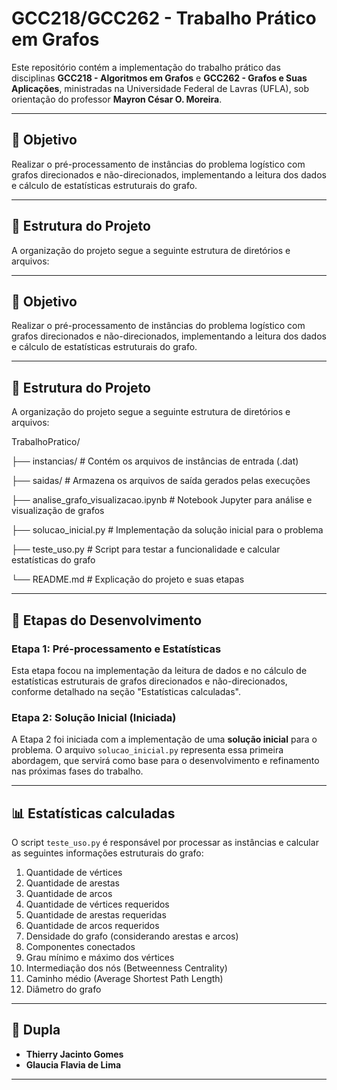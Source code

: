 # GCC218/GCC262 - Trabalho Prático em Grafos

Este repositório contém a implementação do trabalho prático das disciplinas **GCC218 - Algoritmos em Grafos** e **GCC262 - Grafos e Suas Aplicações**, ministradas na Universidade Federal de Lavras (UFLA), sob orientação do professor **Mayron César O. Moreira**.

---

## 🎯 Objetivo

Realizar o pré-processamento de instâncias do problema logístico com grafos direcionados e não-direcionados, implementando a leitura dos dados e cálculo de estatísticas estruturais do grafo.

---

## 📂 Estrutura do Projeto

A organização do projeto segue a seguinte estrutura de diretórios e arquivos:

---

## 🎯 Objetivo

Realizar o pré-processamento de instâncias do problema logístico com grafos direcionados e não-direcionados, implementando a leitura dos dados e cálculo de estatísticas estruturais do grafo.

---

## 📂 Estrutura do Projeto

A organização do projeto segue a seguinte estrutura de diretórios e arquivos:

TrabalhoPratico/

├── instancias/                 # Contém os arquivos de instâncias de entrada (.dat)

├── saidas/                     # Armazena os arquivos de saída gerados pelas execuções

├── analise_grafo_visualizacao.ipynb  # Notebook Jupyter para análise e visualização de grafos

├── solucao_inicial.py          # Implementação da solução inicial para o problema

├── teste_uso.py                # Script para testar a funcionalidade e calcular estatísticas do grafo

└── README.md                   # Explicação do projeto e suas etapas

---

## 🚀 Etapas do Desenvolvimento

### Etapa 1: Pré-processamento e Estatísticas

Esta etapa focou na implementação da leitura de dados e no cálculo de estatísticas estruturais de grafos direcionados e não-direcionados, conforme detalhado na seção "Estatísticas calculadas".

### Etapa 2: Solução Inicial (Iniciada)

A Etapa 2 foi iniciada com a implementação de uma **solução inicial** para o problema. O arquivo `solucao_inicial.py` representa essa primeira abordagem, que servirá como base para o desenvolvimento e refinamento nas próximas fases do trabalho.

---

## 📊 Estatísticas calculadas

O script `teste_uso.py` é responsável por processar as instâncias e calcular as seguintes informações estruturais do grafo:

1.  Quantidade de vértices
2.  Quantidade de arestas
3.  Quantidade de arcos
4.  Quantidade de vértices requeridos
5.  Quantidade de arestas requeridas
6.  Quantidade de arcos requeridos
7.  Densidade do grafo (considerando arestas e arcos)
8.  Componentes conectados
9.  Grau mínimo e máximo dos vértices
10. Intermediação dos nós (Betweenness Centrality)
11. Caminho médio (Average Shortest Path Length)
12. Diâmetro do grafo

---
## 👥 Dupla

* **Thierry Jacinto Gomes**
* **Glaucia Flavia de Lima**

---
